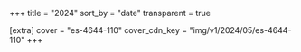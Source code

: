 +++
title = "2024"
sort_by = "date"
transparent = true

[extra]
cover = "es-4644-110"
cover_cdn_key = "img/v1/2024/05/es-4644-110"
+++

